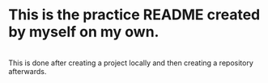 # This is the practice README created by myself on my own.
<br>
This is done after creating a project locally and then creating a repository afterwards.